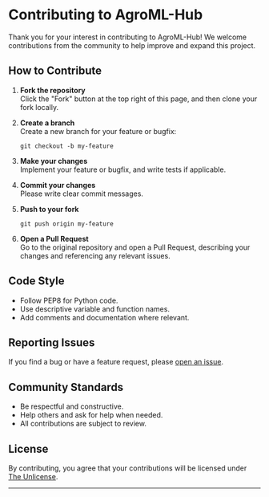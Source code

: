 # Contributing to AgroML-Hub

Thank you for your interest in contributing to AgroML-Hub! We welcome contributions from the community to help improve and expand this project.

## How to Contribute

1. **Fork the repository**  
   Click the "Fork" button at the top right of this page, and then clone your fork locally.

2. **Create a branch**  
   Create a new branch for your feature or bugfix:
   ```
   git checkout -b my-feature
   ```

3. **Make your changes**  
   Implement your feature or bugfix, and write tests if applicable.

4. **Commit your changes**  
   Please write clear commit messages.

5. **Push to your fork**  
   ```
   git push origin my-feature
   ```

6. **Open a Pull Request**  
   Go to the original repository and open a Pull Request, describing your changes and referencing any relevant issues.

## Code Style

- Follow PEP8 for Python code.
- Use descriptive variable and function names.
- Add comments and documentation where relevant.

## Reporting Issues

If you find a bug or have a feature request, please [open an issue](https://github.com/PUSHPAK-JAISWAL/AgroML-Hub/issues).

## Community Standards

- Be respectful and constructive.
- Help others and ask for help when needed.
- All contributions are subject to review.

## License

By contributing, you agree that your contributions will be licensed under [The Unlicense](LICENSE).

---
